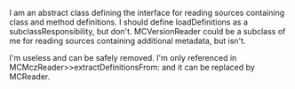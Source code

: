 I am an abstract class defining the interface for reading sources containing class and method definitions.I should define loadDefinitions as a subclassResponsibility, but don't.MCVersionReader could be a subclass of me for reading sources containing additional metadata, but isn't. I'm useless and can be safely removed. I'm only referenced in MCMczReader>>extractDefinitionsFrom: and it can be replaced by MCReader.